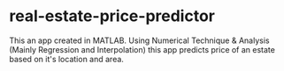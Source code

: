# real-estate-price-predictor
This an app created in MATLAB. Using Numerical Technique & Analysis (Mainly Regression and Interpolation) this app predicts price of an estate based on it's location and area.
